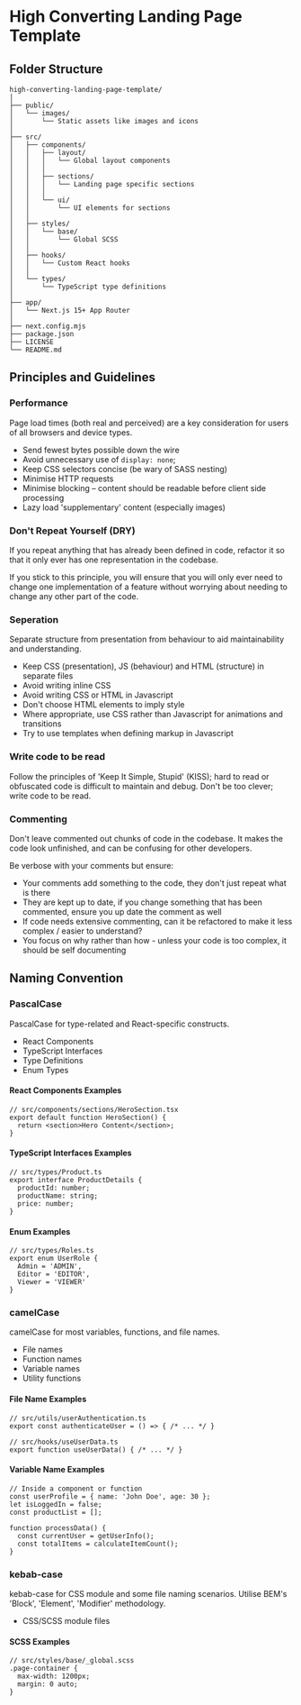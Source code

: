 # High Converting Landing Page Template

## Folder Structure

```
high-converting-landing-page-template/
│
├── public/
│   └── images/
│       └── Static assets like images and icons
│
├── src/
│   ├── components/
│   │   ├── layout/
│   │   │   └── Global layout components
│   │   │
│   │   ├── sections/
│   │   │   └── Landing page specific sections
│   │   │
│   │   └── ui/
│   │       └── UI elements for sections
│   │
│   ├── styles/
│   │   └── base/
│   │       └── Global SCSS
│   │
│   ├── hooks/
│   │   └── Custom React hooks
│   │
│   └── types/
│       └── TypeScript type definitions
│
├── app/
│   └── Next.js 15+ App Router
│
├── next.config.mjs
├── package.json
├── LICENSE
└── README.md
```

## Principles and Guidelines

### Performance

Page load times (both real and perceived) are a key consideration for users of all browsers and device types.

- Send fewest bytes possible down the wire
- Avoid unnecessary use of `display: none`;
- Keep CSS selectors concise (be wary of SASS nesting)
- Minimise HTTP requests
- Minimise blocking – content should be readable before client side processing
- Lazy load 'supplementary' content (especially images)

### Don't Repeat Yourself (DRY)

If you repeat anything that has already been defined in code, refactor it so that it only ever has one representation in the codebase.

If you stick to this principle, you will ensure that you will only ever need to change one implementation of a feature without worrying about needing to change any other part of the code.

### Seperation

Separate structure from presentation from behaviour to aid maintainability and understanding.

- Keep CSS (presentation), JS (behaviour) and HTML (structure) in separate files
- Avoid writing inline CSS
- Avoid writing CSS or HTML in Javascript
- Don't choose HTML elements to imply style
- Where appropriate, use CSS rather than Javascript for animations and transitions
- Try to use templates when defining markup in Javascript

### Write code to be read

Follow the principles of 'Keep It Simple, Stupid' (KISS); hard to read or obfuscated code is difficult to maintain and debug. Don't be too clever; write code to be read.

### Commenting

Don't leave commented out chunks of code in the codebase. It makes the code look unfinished, and can be confusing for other developers.

Be verbose with your comments but ensure:

- Your comments add something to the code, they don't just repeat what is there
- They are kept up to date, if you change something that has been commented, ensure you up date the comment as well
- If code needs extensive commenting, can it be refactored to make it less complex / easier to understand?
- You focus on why rather than how - unless your code is too complex, it should be self documenting

## Naming Convention

### PascalCase

PascalCase for type-related and React-specific constructs.

- React Components
- TypeScript Interfaces
- Type Definitions
- Enum Types

#### React Components Examples

```
// src/components/sections/HeroSection.tsx
export default function HeroSection() {
  return <section>Hero Content</section>;
}
```

#### TypeScript Interfaces Examples

```
// src/types/Product.ts
export interface ProductDetails {
  productId: number;
  productName: string;
  price: number;
}
```

#### Enum Examples

```
// src/types/Roles.ts
export enum UserRole {
  Admin = 'ADMIN',
  Editor = 'EDITOR',
  Viewer = 'VIEWER'
}
```

### camelCase

camelCase for most variables, functions, and file names.

- File names
- Function names
- Variable names
- Utility functions

#### File Name Examples

```
// src/utils/userAuthentication.ts
export const authenticateUser = () => { /* ... */ }

// src/hooks/useUserData.ts
export function useUserData() { /* ... */ }
```

#### Variable Name Examples

```
// Inside a component or function
const userProfile = { name: 'John Doe', age: 30 };
let isLoggedIn = false;
const productList = [];

function processData() {
  const currentUser = getUserInfo();
  const totalItems = calculateItemCount();
}
```

### kebab-case

kebab-case for CSS module and some file naming scenarios.
Utilise BEM's 'Block', 'Element', 'Modifier' methodology.

- CSS/SCSS module files

#### SCSS Examples

```
// src/styles/base/_global.scss
.page-container {
  max-width: 1200px;
  margin: 0 auto;
}
```
